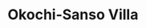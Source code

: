 ---
image_path: /static/photography/J-07.jpg
title: Okochi-Sanso Villa
caption: Unexpected find inside the Okochi-Sanso Villa in Arashiyama. This was a room where visitors where invited to try their hand at some calligraphy
order: 10
---